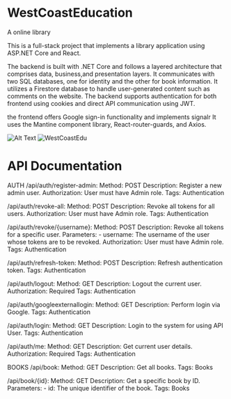 # WestCoastEducation
A online library

This is a full-stack project that implements a library application using ASP.NET Core and React. 

The backend is built with .NET Core and follows a layered architecture that comprises data, business,and presentation layers.
It communicates with two SQL databases, one for identity and the other for book information. 
It utilizes a Firestore database to handle user-generated content such as comments on the website.
The backend supports authentication for both frontend using cookies and direct API communication using JWT.

the frontend offers Google sign-in functionality and implements signalr
It uses the Mantine component library, React-router-guards, and Axios.

![Alt Text](https://i.imgur.com/cDbhevV.gif)
![WestCoastEdu](https://github.com/JohnGrat/WestCoastEducation/assets/51702387/f17924d5-7a6c-44cf-acfb-410d04f3e3db)

# API Documentation

AUTH
/api/auth/register-admin:
    Method: POST
    Description: Register a new admin user.
    Authorization: User must have Admin role.
    Tags: Authentication

/api/auth/revoke-all:
    Method: POST
    Description: Revoke all tokens for all users.
    Authorization: User must have Admin role.
    Tags: Authentication

/api/auth/revoke/{username}:
    Method: POST
    Description: Revoke all tokens for a specific user.
    Parameters:
        - username: The username of the user whose tokens are to be revoked.
    Authorization: User must have Admin role.
    Tags: Authentication

/api/auth/refresh-token:
    Method: POST
    Description: Refresh authentication token.
    Tags: Authentication

/api/auth/logout:
    Method: GET
    Description: Logout the current user.
    Authorization: Required
    Tags: Authentication

/api/auth/googleexternallogin:
    Method: GET
    Description: Perform login via Google.
    Tags: Authentication

/api/auth/login:
    Method: GET
    Description: Login to the system for using API User.
    Tags: Authentication

/api/auth/me:
    Method: GET
    Description: Get current user details.
    Authorization: Required
    Tags: Authentication



BOOKS
/api/book:
    Method: GET
    Description: Get all books.
    Tags: Books

/api/book/{id}:
    Method: GET
    Description: Get a specific book by ID.
    Parameters:
        - id: The unique identifier of the book.
    Tags: Books
